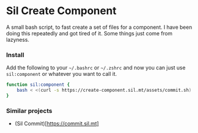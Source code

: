 # Sil Create Component

A small bash script, to fast create a set of files for a component. I have been doing this repeatedly and got tired of it. Some things just come from lazyness.

### Install

Add the following to your `~/.bashrc` or `~/.zshrc` and now you can just use `sil:component` or whatever you want to call it.

```bash
function sil:component {
    bash < <(curl -s https://create-component.sil.mt/assets/commit.sh)
}
```

### Similar projects

- (Sil Commit)[https://commit.sil.mt]
